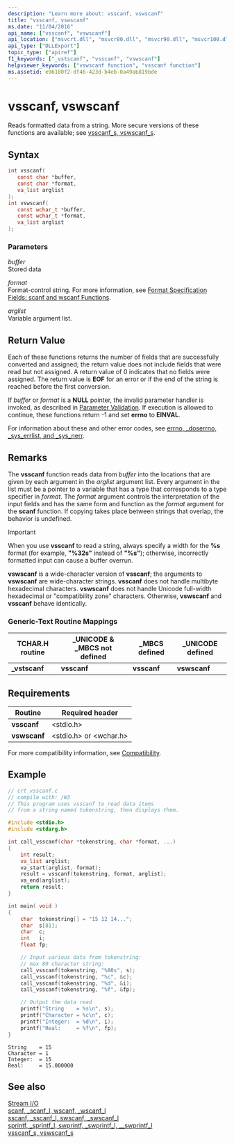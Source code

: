 ```yaml
---
description: "Learn more about: vsscanf, vswscanf"
title: "vsscanf, vswscanf"
ms.date: "11/04/2016"
api_name: ["vsscanf", "vswscanf"]
api_location: ["msvcrt.dll", "msvcr80.dll", "msvcr90.dll", "msvcr100.dll", "msvcr100_clr0400.dll", "msvcr110.dll", "msvcr110_clr0400.dll", "msvcr120.dll", "msvcr120_clr0400.dll", "ucrtbase.dll"]
api_type: ["DLLExport"]
topic_type: ["apiref"]
f1_keywords: ["_vstscanf", "vsscanf", "vswscanf"]
helpviewer_keywords: ["vswscanf function", "vsscanf function"]
ms.assetid: e96180f2-df46-423d-b4eb-0a49ab819bde
---
```

# vsscanf, vswscanf

Reads formatted data from a string. More secure versions of these functions are available; see [vsscanf_s, vswscanf_s](vsscanf-s-vswscanf-s.md).

## Syntax

```C
int vsscanf(
   const char *buffer,
   const char *format,
   va_list arglist
);
int vswscanf(
   const wchar_t *buffer,
   const wchar_t *format,
   va_list arglist
);
```

### Parameters

*buffer*<br/>
Stored data

*format*<br/>
Format-control string. For more information, see [Format Specification Fields: scanf and wscanf Functions](../../c-runtime-library/format-specification-fields-scanf-and-wscanf-functions.md).

*arglist*<br/>
Variable argument list.

## Return Value

Each of these functions returns the number of fields that are successfully converted and assigned; the return value does not include fields that were read but not assigned. A return value of 0 indicates that no fields were assigned. The return value is **EOF** for an error or if the end of the string is reached before the first conversion.

If *buffer* or *format* is a **NULL** pointer, the invalid parameter handler is invoked, as described in [Parameter Validation](../../c-runtime-library/parameter-validation.md). If execution is allowed to continue, these functions return -1 and set **errno** to **EINVAL**.

For information about these and other error codes, see [errno, _doserrno, _sys_errlist, and _sys_nerr](../../c-runtime-library/errno-doserrno-sys-errlist-and-sys-nerr.md).

## Remarks

The **vsscanf** function reads data from *buffer* into the locations that are given by each argument in the *arglist* argument list. Every argument in the list must be a pointer to a variable that has a type that corresponds to a type specifier in *format*. The *format* argument controls the interpretation of the input fields and has the same form and function as the *format* argument for the **scanf** function. If copying takes place between strings that overlap, the behavior is undefined.

> [!IMPORTANT]
> When you use **vsscanf** to read a string, always specify a width for the **%s** format (for example, **"%32s"** instead of **"%s"**); otherwise, incorrectly formatted input can cause a buffer overrun.

**vswscanf** is a wide-character version of **vsscanf**; the arguments to **vswscanf** are wide-character strings. **vsscanf** does not handle multibyte hexadecimal characters. **vswscanf** does not handle Unicode full-width hexadecimal or "compatibility zone" characters. Otherwise, **vswscanf** and **vsscanf** behave identically.

### Generic-Text Routine Mappings

|TCHAR.H routine|_UNICODE & _MBCS not defined|_MBCS defined|_UNICODE defined|
|---------------------|------------------------------------|--------------------|-----------------------|
|**_vstscanf**|**vsscanf**|**vsscanf**|**vswscanf**|

## Requirements

|Routine|Required header|
|-------------|---------------------|
|**vsscanf**|\<stdio.h>|
|**vswscanf**|\<stdio.h> or \<wchar.h>|

For more compatibility information, see [Compatibility](../../c-runtime-library/compatibility.md).

## Example

```C
// crt_vsscanf.c
// compile with: /W3
// This program uses vsscanf to read data items
// from a string named tokenstring, then displays them.

#include <stdio.h>
#include <stdarg.h>

int call_vsscanf(char *tokenstring, char *format, ...)
{
    int result;
    va_list arglist;
    va_start(arglist, format);
    result = vsscanf(tokenstring, format, arglist);
    va_end(arglist);
    return result;
}

int main( void )
{
    char  tokenstring[] = "15 12 14...";
    char  s[81];
    char  c;
    int   i;
    float fp;

    // Input various data from tokenstring:
    // max 80 character string:
    call_vsscanf(tokenstring, "%80s", s);
    call_vsscanf(tokenstring, "%c", &c);
    call_vsscanf(tokenstring, "%d", &i);
    call_vsscanf(tokenstring, "%f", &fp);

    // Output the data read
    printf("String    = %s\n", s);
    printf("Character = %c\n", c);
    printf("Integer:  = %d\n", i);
    printf("Real:     = %f\n", fp);
}
```

```Output
String    = 15
Character = 1
Integer:  = 15
Real:     = 15.000000
```

## See also

[Stream I/O](../../c-runtime-library/stream-i-o.md)<br/>
[scanf, _scanf_l, wscanf, _wscanf_l](scanf-scanf-l-wscanf-wscanf-l.md)<br/>
[sscanf, _sscanf_l, swscanf, _swscanf_l](sscanf-sscanf-l-swscanf-swscanf-l.md)<br/>
[sprintf, _sprintf_l, swprintf, _swprintf_l, \__swprintf_l](sprintf-sprintf-l-swprintf-swprintf-l-swprintf-l.md)<br/>
[vsscanf_s, vswscanf_s](vsscanf-s-vswscanf-s.md)<br/>
